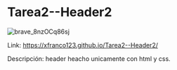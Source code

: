 # Tarea2--Header2
![brave_8nzOCq86sj](https://user-images.githubusercontent.com/119545271/210484171-339277c9-a4bb-4197-8f5b-b01af81338d9.png)

Link: https://xfranco123.github.io/Tarea2--Header2/

Descripción: header heacho unicamente con html y css.
